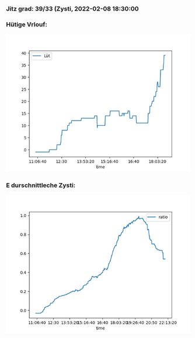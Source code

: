 ### Jitz grad: 39/33 (Zysti, 2022-02-08 18:30:00

### Hütige Vrlouf:
![Graph](Today.png)

### E durschnittleche Zysti:
![Graph](Zysti.png)